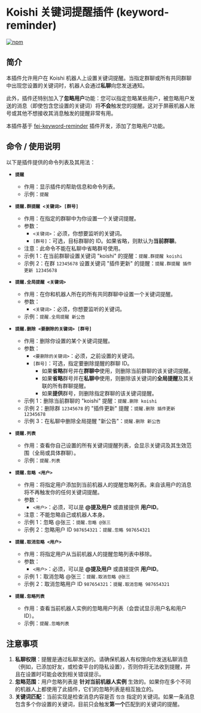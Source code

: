 # Koishi 关键词提醒插件 (keyword-reminder)

[![npm](https://img.shields.io/npm/v/koishi-plugin-keyword-reminder?style=flat-square)](https://www.npmjs.com/package/koishi-plugin-keyword-reminder)


## 简介

本插件允许用户在 Koishi 机器人上设置关键词提醒。当指定群聊或所有共同群聊中出现您设置的关键词时，机器人会通过**私聊**向您发送通知。

此外，插件还特别加入了**忽略用户**功能：您可以指定忽略某些用户，被忽略用户发送的消息（即使包含您设置的关键词）将**不会**触发您的提醒。这对于屏蔽机器人账号或其他不想接收其消息触发的提醒非常有用。

本插件基于 [fei-keyword-reminder](https://github.com/WhySoRed/koishi-plugin-fei-keyword-reminder) 插件开发，添加了忽略用户功能。

## 命令 / 使用说明

以下是插件提供的命令列表及其用法：

*   **`提醒`**
    *   作用：显示插件的帮助信息和命令列表。
    *   示例：`提醒`

*   **`提醒.群提醒 <关键词> [群号]`**
    *   作用：在指定的群聊中为你设置一个关键词提醒。
    *   参数：
        *   `<关键词>`：必须，你想要监听的关键词。
        *   `[群号]`：可选，目标群聊的 ID。如果省略，则默认为**当前群聊**。
    *   注意：此命令不能在私聊中省略群号使用。
    *   示例 1：在当前群聊设置关键词 "koishi" 的提醒：`提醒.群提醒 koishi`
    *   示例 2：在群 `12345678` 设置关键词 "插件更新" 的提醒：`提醒.群提醒 插件更新 12345678`

*   **`提醒.全局提醒 <关键词>`**
    *   作用：在你和机器人所在的所有共同群聊中设置一个关键词提醒。
    *   参数：
        *   `<关键词>`：必须，你想要监听的关键词。
    *   示例：`提醒.全局提醒 新公告`

*   **`提醒.删除 <要删除的关键词> [群号]`**
    *   作用：删除你设置的某个关键词提醒。
    *   参数：
        *   `<要删除的关键词>`：必须，之前设置的关键词。
        *   `[群号]`：可选，指定要删除提醒的群聊 ID。
            *   如果**省略**群号并在**群聊中**使用，则删除当前群聊的该关键词提醒。
            *   如果**省略**群号并在**私聊中**使用，则删除该关键词的**全局提醒**及其关联的所有群聊提醒。
            *   如果**提供**群号，则删除指定群聊的该关键词提醒。
    *   示例 1：删除当前群聊的 "koishi" 提醒：`提醒.删除 koishi`
    *   示例 2：删除群 `12345678` 的 "插件更新" 提醒：`提醒.删除 插件更新 12345678`
    *   示例 3：在私聊中删除全局提醒 "新公告"：`提醒.删除 新公告`

*   **`提醒.列表`**
    *   作用：查看你自己设置的所有关键词提醒列表，会显示关键词及其生效范围（全局或具体群聊）。
    *   示例：`提醒.列表`

*   **`提醒.忽略 <用户>`**
    *   作用：将指定用户添加到当前机器人的提醒忽略列表。来自该用户的消息将不再触发你的任何关键词提醒。
    *   参数：
        *   `<用户>`：必须，可以是 **@提及用户** 或直接提供 **用户ID**。
    *   注意：不能忽略自己或机器人本身。
    *   示例 1：忽略 @张三：`提醒.忽略 @张三`
    *   示例 2：忽略用户 ID `987654321`：`提醒.忽略 987654321`

*   **`提醒.取消忽略 <用户>`**
    *   作用：将指定用户从当前机器人的提醒忽略列表中移除。
    *   参数：
        *   `<用户>`：必须，可以是 **@提及用户** 或直接提供 **用户ID**。
    *   示例 1：取消忽略 @张三：`提醒.取消忽略 @张三`
    *   示例 2：取消忽略用户 ID `987654321`：`提醒.取消忽略 987654321`

*   **`提醒.忽略列表`**
    *   作用：查看当前机器人实例的忽略用户列表（会尝试显示用户名和用户ID）。
    *   示例：`提醒.忽略列表`

## 注意事项

1.  **私聊权限**：提醒是通过私聊发送的。请确保机器人有权限向你发送私聊消息（例如，已添加好友，或检查平台的隐私设置），否则你将无法收到提醒，并且在设置时可能会收到相关错误提示。
2.  **忽略范围**：用户忽略列表是 **针对当前机器人实例** 生效的。如果你在多个不同的机器人上都使用了此插件，它们的忽略列表是相互独立的。
3.  **关键词匹配**：当前实现是检查消息内容是否 `包含` 指定的关键词。如果一条消息包含多个你设置的关键词，目前只会触发**第一个**匹配到的关键词的提醒。
